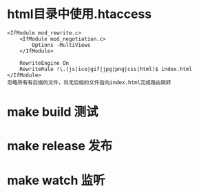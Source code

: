 # html目录中使用.htaccess

    <IfModule mod_rewrite.c>
        <IfModule mod_negotiation.c>
            Options -MultiViews
        </IfModule>

        RewriteEngine On
        RewriteRule !\.(js|ico|gif|jpg|png|css|html)$ index.html
    </IfModule>
    忽略所有有后缀的文件，将无后缀的文件指向index.html完成路由跳转

# make build 测试
# make release 发布
# make watch 监听
